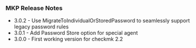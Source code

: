### MKP Release Notes

* 3.0.2 - Use MigrateToIndividualOrStoredPassword to seamlessly support legacy password rules
* 3.0.1 - Add Password Store option for special agent
* 3.0.0 - First working version for checkmk 2.2

